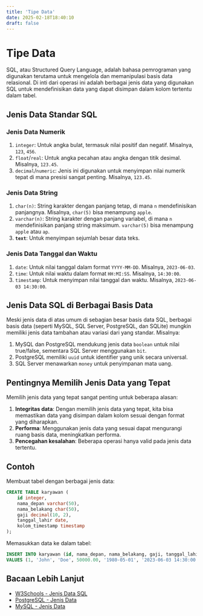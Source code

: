 ```yaml
---
title: 'Tipe Data'
date: 2025-02-18T18:40:10
draft: false
---
```


# Tipe Data

SQL, atau Structured Query Language, adalah bahasa pemrograman yang digunakan terutama untuk mengelola dan memanipulasi basis data relasional. Di inti dari operasi ini adalah berbagai jenis data yang digunakan SQL untuk mendefinisikan data yang dapat disimpan dalam kolom tertentu dalam tabel.

## Jenis Data Standar SQL

### Jenis Data Numerik

1. `integer`: Untuk angka bulat, termasuk nilai positif dan negatif. Misalnya, `123`, `456`.
2. `float`/`real`: Untuk angka pecahan atau angka dengan titik desimal. Misalnya, `123.45`.
3. `decimal`/`numeric`: Jenis ini digunakan untuk menyimpan nilai numerik tepat di mana presisi sangat penting. Misalnya, `123.45`.

### Jenis Data String

1. `char(n)`: String karakter dengan panjang tetap, di mana `n` mendefinisikan panjangnya. Misalnya, `char(5)` bisa menampung `apple`.
2. `varchar(n)`: String karakter dengan panjang variabel, di mana `n` mendefinisikan panjang string maksimum. `varchar(5)` bisa menampung `apple` atau `ap`.
3. **`text`**: Untuk menyimpan sejumlah besar data teks.

### Jenis Data Tanggal dan Waktu

1. `date`: Untuk nilai tanggal dalam format `YYYY-MM-DD`. Misalnya, `2023-06-03`.
2. `time`: Untuk nilai waktu dalam format `HH:MI:SS`. Misalnya, `14:30:00`.
3. `timestamp`: Untuk menyimpan nilai tanggal dan waktu. Misalnya, `2023-06-03 14:30:00`.

## Jenis Data SQL di Berbagai Basis Data

Meski jenis data di atas umum di sebagian besar basis data SQL, berbagai basis data (seperti MySQL, SQL Server, PostgreSQL, dan SQLite) mungkin memiliki jenis data tambahan atau variasi dari yang standar. Misalnya:

1. MySQL dan PostgreSQL mendukung jenis data `boolean` untuk nilai true/false, sementara SQL Server menggunakan `bit`.
2. PostgreSQL memiliki `uuid` untuk identifier yang unik secara universal.
3. SQL Server menawarkan `money` untuk penyimpanan mata uang.

## Pentingnya Memilih Jenis Data yang Tepat

Memilih jenis data yang tepat sangat penting untuk beberapa alasan:

1. **Integritas data**: Dengan memilih jenis data yang tepat, kita bisa memastikan data yang disimpan dalam kolom sesuai dengan format yang diharapkan.
2. **Performa**: Menggunakan jenis data yang sesuai dapat mengurangi ruang basis data, meningkatkan performa.
3. **Pencegahan kesalahan**: Beberapa operasi hanya valid pada jenis data tertentu.

## Contoh

Membuat tabel dengan berbagai jenis data:

```sql
CREATE TABLE karyawan (
    id integer,
    nama_depan varchar(50),
    nama_belakang char(50),
    gaji decimal(10, 2),
    tanggal_lahir date,
    kolom_timestamp timestamp
);
```

Memasukkan data ke dalam tabel:

```sql
INSERT INTO karyawan (id, nama_depan, nama_belakang, gaji, tanggal_lahir, kolom_timestamp)
VALUES (1, 'John', 'Doe', 50000.00, '1980-05-01', '2023-06-03 14:30:00');
```

## Bacaan Lebih Lanjut

- [W3Schools - Jenis Data SQL](https://www.w3schools.com/sql/sql_datatypes.asp)
- [PostgreSQL - Jenis Data](https://www.postgresql.org/docs/9.5/datatype.html)
- [MySQL - Jenis Data](https://dev.mysql.com/doc/refman/8.0/en/data-types.html)

